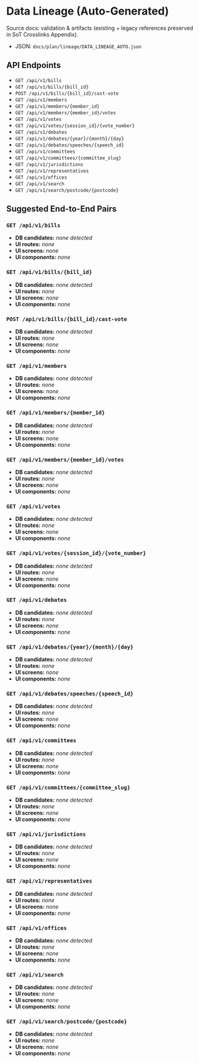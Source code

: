 # Data Lineage (Auto-Generated)

Source docs: validation & artifacts (existing + legacy references preserved in SoT Crosslinks Appendix).

- JSON: `docs/plan/lineage/DATA_LINEAGE_AUTO.json`

## API Endpoints
- `GET /api/v1/bills`
- `GET /api/v1/bills/{bill_id}`
- `POST /api/v1/bills/{bill_id}/cast-vote`
- `GET /api/v1/members`
- `GET /api/v1/members/{member_id}`
- `GET /api/v1/members/{member_id}/votes`
- `GET /api/v1/votes`
- `GET /api/v1/votes/{session_id}/{vote_number}`
- `GET /api/v1/debates`
- `GET /api/v1/debates/{year}/{month}/{day}`
- `GET /api/v1/debates/speeches/{speech_id}`
- `GET /api/v1/committees`
- `GET /api/v1/committees/{committee_slug}`
- `GET /api/v1/jurisdictions`
- `GET /api/v1/representatives`
- `GET /api/v1/offices`
- `GET /api/v1/search`
- `GET /api/v1/search/postcode/{postcode}`

## Suggested End-to-End Pairs
### `GET /api/v1/bills`
- **DB candidates:** _none detected_
- **UI routes:** _none_
- **UI screens:** _none_
- **UI components:** _none_

### `GET /api/v1/bills/{bill_id}`
- **DB candidates:** _none detected_
- **UI routes:** _none_
- **UI screens:** _none_
- **UI components:** _none_

### `POST /api/v1/bills/{bill_id}/cast-vote`
- **DB candidates:** _none detected_
- **UI routes:** _none_
- **UI screens:** _none_
- **UI components:** _none_

### `GET /api/v1/members`
- **DB candidates:** _none detected_
- **UI routes:** _none_
- **UI screens:** _none_
- **UI components:** _none_

### `GET /api/v1/members/{member_id}`
- **DB candidates:** _none detected_
- **UI routes:** _none_
- **UI screens:** _none_
- **UI components:** _none_

### `GET /api/v1/members/{member_id}/votes`
- **DB candidates:** _none detected_
- **UI routes:** _none_
- **UI screens:** _none_
- **UI components:** _none_

### `GET /api/v1/votes`
- **DB candidates:** _none detected_
- **UI routes:** _none_
- **UI screens:** _none_
- **UI components:** _none_

### `GET /api/v1/votes/{session_id}/{vote_number}`
- **DB candidates:** _none detected_
- **UI routes:** _none_
- **UI screens:** _none_
- **UI components:** _none_

### `GET /api/v1/debates`
- **DB candidates:** _none detected_
- **UI routes:** _none_
- **UI screens:** _none_
- **UI components:** _none_

### `GET /api/v1/debates/{year}/{month}/{day}`
- **DB candidates:** _none detected_
- **UI routes:** _none_
- **UI screens:** _none_
- **UI components:** _none_

### `GET /api/v1/debates/speeches/{speech_id}`
- **DB candidates:** _none detected_
- **UI routes:** _none_
- **UI screens:** _none_
- **UI components:** _none_

### `GET /api/v1/committees`
- **DB candidates:** _none detected_
- **UI routes:** _none_
- **UI screens:** _none_
- **UI components:** _none_

### `GET /api/v1/committees/{committee_slug}`
- **DB candidates:** _none detected_
- **UI routes:** _none_
- **UI screens:** _none_
- **UI components:** _none_

### `GET /api/v1/jurisdictions`
- **DB candidates:** _none detected_
- **UI routes:** _none_
- **UI screens:** _none_
- **UI components:** _none_

### `GET /api/v1/representatives`
- **DB candidates:** _none detected_
- **UI routes:** _none_
- **UI screens:** _none_
- **UI components:** _none_

### `GET /api/v1/offices`
- **DB candidates:** _none detected_
- **UI routes:** _none_
- **UI screens:** _none_
- **UI components:** _none_

### `GET /api/v1/search`
- **DB candidates:** _none detected_
- **UI routes:** _none_
- **UI screens:** _none_
- **UI components:** _none_

### `GET /api/v1/search/postcode/{postcode}`
- **DB candidates:** _none detected_
- **UI routes:** _none_
- **UI screens:** _none_
- **UI components:** _none_

